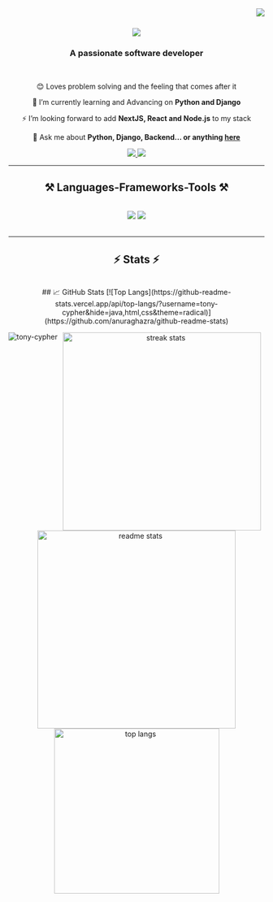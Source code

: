 <img align="right" src="https://visitor-badge.laobi.icu/badge?page_id=tony-cypher.tony-cypher" />

<h1 align="center">
    <img src="https://readme-typing-svg.herokuapp.com/?font=Righteous&size=35&center=true&vCenter=true&width=500&height=70&duration=4000&lines=Hi+There!+👋;+I'm+Anaeto+Anthony+(cypher);" />
</h1>

<h3 align="center">A passionate software developer</h3>

<br/>

<div align="center">

  😊 Loves problem solving and the feeling that comes after it

 🌱 I’m currently learning and Advancing on **Python and Django**

 ⚡ I’m looking forward to add **NextJS, React and Node.js** to my stack

💬 Ask me about **Python, Django, Backend... or anything [here](https://github.com/tony-cypher/tony-cypher/issues)**

 </div>

 <div align="center"> 
  <a href="mailto:tonycypher0@gmail.com">
    <img src="https://img.shields.io/badge/Gmail-333333?style=for-the-badge&logo=gmail&logoColor=red" />
  </a>
  <a href="https://www.linkedin.com/in/anaeto-anthony-ifeanyi-6583b2273/" target="_blank">
    <img src="https://img.shields.io/badge/LinkedIn-0077B5?style=for-the-badge&logo=linkedin&logoColor=white" target="_blank" />
  </a>
</div>

<hr/>

<h2 align="center">⚒️ Languages-Frameworks-Tools ⚒️</h2>
<br/>
<div align="center">
    <img src="https://skillicons.dev/icons?i=bootstrap,html,css,vscode,github,git" />
    <img src="https://skillicons.dev/icons?i=python,django,javascript" /><br>
</div>

<br/>
<hr/>

<h2 align="center">⚡ Stats ⚡</h2>
<br>
<div align=center>
    ## &#x1f4c8; GitHub Stats
    [![Top Langs](https://github-readme-stats.vercel.app/api/top-langs/?username=tony-cypher&hide=java,html,css&theme=radical)](https://github.com/anuraghazra/github-readme-stats)
    <p><img align="left" src="https://github-readme-stats.vercel.app/api?username=tony-cypher&show_icons=true&locale=en" alt="tony-cypher" /></p>

  <img width=390 src="https://github-readme-streak-stats-tony-cypher.vercel.app/?user=tony-cypher&count_private=true&theme=react&border_radius=10" alt="streak stats"/>
  <img width=390 src="https://github-readme-stats-tony-cypher.vercel.app/api?username=tony-cypher&count_private=true&show_icons=true&theme=react&rank_icon=github&border_radius=10" alt="readme stats" />
  <br/>
  <img width=325 align="center" src="https://github-readme-stats-tony-cypher.vercel.app/api/top-langs/?username=tony-cypher&hide=HTML&langs_count=8&layout=compact&theme=react&border_radius=10&size_weight=0.5&count_weight=0.5&exclude_repo=github-readme-stats" alt="top langs" />
</div>
